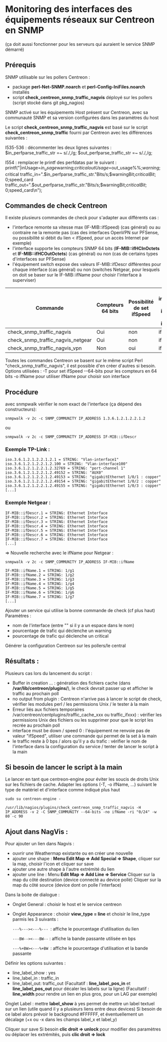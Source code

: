 # Monitoring des interfaces des équipements réseaux sur Centreon en SNMP

(ça doit aussi fonctionner pour les serveurs qui auraient le service SNMP démarré)



## Prérequis

SNMP utilisable sur les pollers Centreon :
- package **perl-Net-SNMP.noarch** et **perl-Config-IniFiles.noarch** installés
- script **check_centreon_snmp_traffic_nagvis** déployé sur les pollers (script stocké dans git pkg_nagios)

SNMP activé sur les équipements
Host présent sur Centreon, avec sa communauté SNMP et sa version configurées dans les paramètres du host

Le script **check_centreon_snmp_traffic_nagvis** est basé sur le script **check_centreon_snmp_traffic** fourni par Centreon avec les différences suivantes :

l535-536 : décommenter les deux lignes suivantes :
    $in_perfparse_traffic_str =~ s/\./,/g;
    $out_perfparse_traffic_str =~ s/\./,/g;

l554 : remplacer le printf des perfdatas par le suivant :
    printf("|inUsage=$in_usage%%;$warning;$critical outUsage=$out_usage%%;$warning;$critical traffic_in=".$in_perfparse_traffic_str."Bits/s;$warningBit;$criticalBit;0;$speed_card traffic_out=".$out_perfparse_traffic_str."Bits/s;$warningBit;$criticalBit;0;$speed_card\n");

## Commandes de check Centreon

Il existe plusieurs commandes de check pour s'adapter aux différents cas :
- l'interface remonte sa vitesse max (IF-MIB::ifSpeed) (cas général) ou au contraire ne la remonte pas (cas des interfaces OpenVPN sur PFSense, ou possibilité si débit du lien < ifSpeed, pour un accès Internet par exemple)
- l'interface supporte les compteurs SNMP 64 bits (**IF-MIB::ifHCInOctets** et **IF-MIB::ifHCOutOctets**) (cas général) ou non (cas de certains types d'interfaces sur PFSense)
- l'équipement switch expose des valeurs IF-MIB::ifDescr différentes pour chaque interface (cas général) ou non (switches Netgear, pour lesquels on doit se baser sur le IF-MIB::ifName pour choisir l'interface à superviser)

|Commande| Compteurs 64 bits |  Possibilité de set ifSpeed | Choix interface par ifName ou ifDescr |
|--- | --- | --- | ---|
| check_snmp_traffic_nagvis         | Oui               | non                        | ifDescr                               |
| check_snmp_traffic_nagvis_netgear | Oui               | non                        | ifName                                |
| check_snmp_traffic_nagvis_vpn     | Non               | oui                        | ifDescr                               |

Toutes les commandes Centreon se basent sur le même script Perl "check_snmp_traffic_nagvis", il est possible d'en créer d'autres si besoin.
Options utilisées :
-T pour set ifSpeed
--64-bits pour les compteurs en 64 bits
-o ifName pour utiliser ifName pour choisir son interface


## Procédure

avec snmpwalk vérifier le nom exact de l'interface (ça dépend des constructeurs):

`snmpwalk -v 2c -c SNMP_COMMUNITY IP_ADDRESS 1.3.6.1.2.1.2.2.1.2`

ou

`snmpwalk -v 2c -c SNMP_COMMUNITY IP_ADDRESS IF-MIB::ifDescr`


### Exemple TP-Link :

    iso.3.6.1.2.1.2.2.1.2.1 = STRING: "Vlan-interface1"
    iso.3.6.1.2.1.2.2.1.2.100 = STRING: "Vlan-interface100"
    iso.3.6.1.2.1.2.2.1.2.32769 = STRING: "port-channel 1"
    iso.3.6.1.2.1.2.2.1.2.49152 = STRING: "AUX0"
    iso.3.6.1.2.1.2.2.1.2.49153 = STRING: "gigabitEthernet 1/0/1 : copper"
    iso.3.6.1.2.1.2.2.1.2.49154 = STRING: "gigabitEthernet 1/0/2 : copper"
    iso.3.6.1.2.1.2.2.1.2.49155 = STRING: "gigabitEthernet 1/0/3 : copper"
    [...]


### Exemple Netgear :

    IF-MIB::ifDescr.1 = STRING: Ethernet Interface
    IF-MIB::ifDescr.2 = STRING: Ethernet Interface
    IF-MIB::ifDescr.3 = STRING: Ethernet Interface
    IF-MIB::ifDescr.4 = STRING: Ethernet Interface
    IF-MIB::ifDescr.5 = STRING: Ethernet Interface
    IF-MIB::ifDescr.6 = STRING: Ethernet Interface
    IF-MIB::ifDescr.7 = STRING: Ethernet Interface
    [...]

=> Nouvelle recherche avec le ifName pour Netgear :

`snmpwalk -v 2c -c SNMP_COMMUNITY IP_ADDRESS IF-MIB::ifName`

    IF-MIB::ifName.1 = STRING: 1/g1
    IF-MIB::ifName.2 = STRING: 1/g2
    IF-MIB::ifName.3 = STRING: 1/g3
    IF-MIB::ifName.4 = STRING: 1/g4
    IF-MIB::ifName.5 = STRING: 1/g5
    IF-MIB::ifName.6 = STRING: 1/g6
    IF-MIB::ifName.7 = STRING: 1/g7
    [...]


Ajouter un service qui utilise la bonne commande de check (cf plus haut)
Paramètres :
- nom de l'interface (entre "" si il y a un espace dans le nom)
- pourcentage de trafic qui déclenche un warning
- pourcentage de trafic qui déclenche un critical

Générer la configuration Centreon sur les pollers/le central


## Résultats :

Plusieurs cas lors du lancement du script :
- Buffer in creation ... : génération des fichiers cache (dans **/var/lib/centreon/plugins/**), le check devrait passer up et afficher le traffic au prochain poll
- no output from plugin : Centreon n'arrive pas à lancer le script de check, vérifier les modules perl / les permissions Unix / le tester à la main
- Erreur liés aux fichiers temporaires /var/centreon/centplugins/traffic_cache_xxx ou traffic_ifxxx) : vérifier les permissions Unix des fichiers ou les supprimer pour que le script les recrée au prochain poll
- interface must be down / speed 0 : l'équipement ne renvoie pas de valeur "ifSpeed", utiliser une commande qui permet de la set à la main
- le traffic reste à 0 bps / alors qu'il y a du trafic : vérifier le nom de l'interface dans la configuration du service / tenter de lancer le script à la main


## Si besoin de lancer le script à la main

Le lancer en tant que centreon-engine pour éviter les soucis de droits Unix sur les fichiers de cache.
Adapter les options (-T, -o ifName, ...) suivant le type de matériel et d'interface comme indiqué plus haut

`sudo su centreon-engine -`

`/usr/lib/nagios/plugins/check_centreon_snmp_traffic_nagvis -H IP_ADDRESS -v 2 -C SNMP_COMMUNITY --64-bits -no ifName -ri "0/24" -w 80 -c 90`


## Ajout dans NagVis :

Pour ajouter un lien dans Nagvis :
- ouvrir une Weathermap existante ou en créer une nouvelle
- ajouter une shape : **Menu Edit Map => Add Special => Shape**, cliquer sur la map, choisir l'icon et cliquer sur save
- ajouter une autre shape à l'autre extrémité du lien
- ajouter une line : 
Menu **Edit Map => Add Line => Service**
Cliquer sur la map du côté destination (device connecté au device pollé)
Cliquer sur la map du côté source (device dont on polle l'interface)

Dans la boite de dialogue :
- Onglet General : choisir le host et le service centreon
- Onglet Appearance : choisir **view_type = line** et choisir le line_type parmis les 3 suivants :

    `---%---><---%--- `: affiche le pourcentage d'utilisation du lien

    `---BW--><---BW--` : affiche la bande passante utilisée en bps

    `---%+BW><---%+BW `: affiche le pourcentage d'utilisation et la bande passante


Définir les options suivantes :
- line_label_show : yes
- line_label_in : traffic_in
- line_label_out: traffic_out
(Facultatif : **line_label_pos_in** et **line_label_pos_out** pour décaler les labels sur la ligne)
(Facultatif : **line_width** pour rendre un lien en plus gros, pour un LAG par exemple)

Onglet Label : mettre **label_show** à yes permet de mettre un label textuel sur un lien (utile quand il y a plusieurs liens entre deux devices)
Si besoin de ce label alors prévoir le background #FFFFFF, et éventuellement un décalage (+x ou -x dans les champs label_x et label_y)

Cliquer sur save
Si besoin **clic droit => unlock** pour modifier des paramètres ou déplacer les extrémités, puis **clic droit => lock**